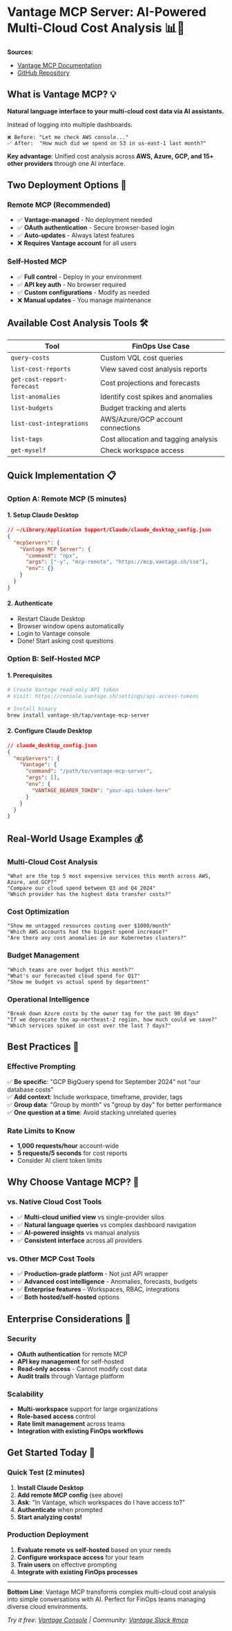 # Vantage MCP Server: AI-Powered Multi-Cloud Cost Analysis 📊🤖

**Sources**: 
- [Vantage MCP Documentation](https://docs.vantage.sh/vantage_mcp#mcp-clients)
- [GitHub Repository](https://github.com/vantage-sh/vantage-mcp-server)  


## What is Vantage MCP? 💡

**Natural language interface to your multi-cloud cost data via AI assistants.**

Instead of logging into multiple dashboards:
```
❌ Before: "Let me check AWS console..."
✅ After:  "How much did we spend on S3 in us-east-1 last month?"
```

**Key advantage**: Unified cost analysis across **AWS, Azure, GCP, and 15+ other providers** through one AI interface.

## Two Deployment Options 🚀

### **Remote MCP (Recommended)**
- ✅ **Vantage-managed** - No deployment needed
- ✅ **OAuth authentication** - Secure browser-based login
- ✅ **Auto-updates** - Always latest features
- ❌ **Requires Vantage account** for all users

### **Self-Hosted MCP**
- ✅ **Full control** - Deploy in your environment
- ✅ **API key auth** - No browser required
- ✅ **Custom configurations** - Modify as needed
- ❌ **Manual updates** - You manage maintenance

## Available Cost Analysis Tools 🛠️

| Tool | FinOps Use Case |
|------|----------------|
| `query-costs` | Custom VQL cost queries |
| `list-cost-reports` | View saved cost analysis reports |
| `get-cost-report-forecast` | Cost projections and forecasts |
| `list-anomalies` | Identify cost spikes and anomalies |
| `list-budgets` | Budget tracking and alerts |
| `list-cost-integrations` | AWS/Azure/GCP account connections |
| `list-tags` | Cost allocation and tagging analysis |
| `get-myself` | Check workspace access |

## Quick Implementation 📋

### **Option A: Remote MCP (5 minutes)**

#### **1. Setup Claude Desktop**
```json
// ~/Library/Application Support/Claude/claude_desktop_config.json
{
  "mcpServers": {
    "Vantage MCP Server": {
      "command": "npx",
      "args": ["-y", "mcp-remote", "https://mcp.vantage.sh/sse"],
      "env": {}
    }
  }
}
```

#### **2. Authenticate**
- Restart Claude Desktop
- Browser window opens automatically
- Login to Vantage console
- Done! Start asking cost questions

### **Option B: Self-Hosted MCP**

#### **1. Prerequisites**
```bash
# Create Vantage read-only API token
# Visit: https://console.vantage.sh/settings/api-access-tokens

# Install binary
brew install vantage-sh/tap/vantage-mcp-server
```

#### **2. Configure Claude Desktop**
```json
// claude_desktop_config.json
{
  "mcpServers": {
    "Vantage": {
      "command": "/path/to/vantage-mcp-server",
      "args": [],
      "env": {
        "VANTAGE_BEARER_TOKEN": "your-api-token-here"
      }
    }
  }
}
```

## Real-World Usage Examples 💰

### **Multi-Cloud Cost Analysis**
```
"What are the top 5 most expensive services this month across AWS, Azure, and GCP?"
"Compare our cloud spend between Q3 and Q4 2024"
"Which provider has the highest data transfer costs?"
```

### **Cost Optimization**
```
"Show me untagged resources costing over $1000/month"
"Which AWS accounts had the biggest spend increase?"
"Are there any cost anomalies in our Kubernetes clusters?"
```

### **Budget Management**
```
"Which teams are over budget this month?"
"What's our forecasted cloud spend for Q1?"
"Show me budget vs actual spend by department"
```

### **Operational Intelligence**
```
"Break down Azure costs by the owner tag for the past 90 days"
"If we deprecate the ap-northeast-2 region, how much could we save?"
"Which services spiked in cost over the last 7 days?"
```

## Best Practices 🎯

### **Effective Prompting**
✅ **Be specific**: "GCP BigQuery spend for September 2024" not "our database costs"  
✅ **Add context**: Include workspace, timeframe, provider, tags  
✅ **Group data**: "Group by month" vs "group by day" for better performance  
✅ **One question at a time**: Avoid stacking unrelated queries  

### **Rate Limits to Know**
- **1,000 requests/hour** account-wide
- **5 requests/5 seconds** for cost reports
- Consider AI client token limits

## Why Choose Vantage MCP? 🌟

### **vs. Native Cloud Cost Tools**
- ✅ **Multi-cloud unified view** vs single-provider silos
- ✅ **Natural language queries** vs complex dashboard navigation
- ✅ **AI-powered insights** vs manual analysis
- ✅ **Consistent interface** across all providers

### **vs. Other MCP Cost Tools**
- ✅ **Production-grade platform** - Not just API wrapper
- ✅ **Advanced cost intelligence** - Anomalies, forecasts, budgets
- ✅ **Enterprise features** - Workspaces, RBAC, integrations
- ✅ **Both hosted/self-hosted** options

## Enterprise Considerations 🏢

### **Security**
- **OAuth authentication** for remote MCP
- **API key management** for self-hosted
- **Read-only access** - Cannot modify cost data
- **Audit trails** through Vantage platform

### **Scalability**
- **Multi-workspace** support for large organizations
- **Role-based access** control
- **Rate limit management** across teams
- **Integration with existing FinOps workflows**

## Get Started Today 🚀

### **Quick Test (2 minutes)**
1. **Install Claude Desktop**
2. **Add remote MCP config** (see above)
3. **Ask**: "In Vantage, which workspaces do I have access to?"
4. **Authenticate** when prompted
5. **Start analyzing costs!**

### **Production Deployment**
1. **Evaluate remote vs self-hosted** based on your needs
2. **Configure workspace access** for your team
3. **Train users** on effective prompting
4. **Integrate with existing FinOps processes**

---

**Bottom Line**: Vantage MCP transforms complex multi-cloud cost analysis into simple conversations with AI. Perfect for FinOps teams managing diverse cloud environments.

*Try it free: [Vantage Console](https://console.vantage.sh/) | Community: [Vantage Slack #mcp](https://vantage.sh/slack)*
